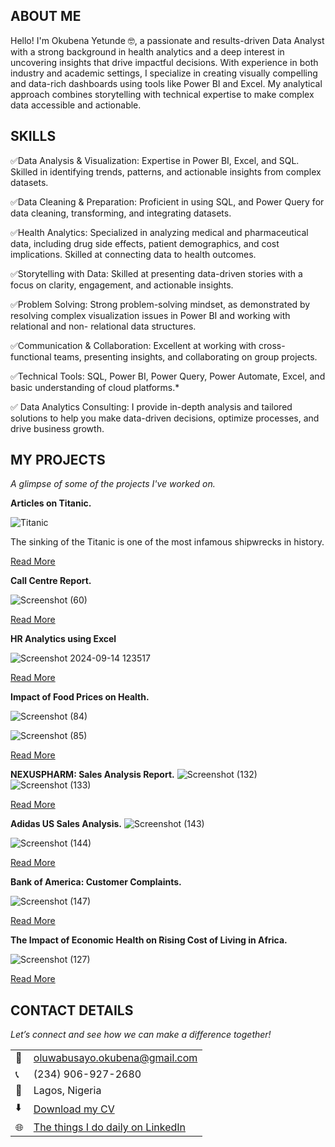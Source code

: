 <!--Section 1: Introduce your self-->
## ABOUT ME

Hello! I'm Okubena Yetunde 🤓, a passionate and results-driven Data Analyst with a strong background in health analytics and a deep interest in uncovering insights that drive impactful decisions. With experience in both industry and academic settings, I specialize in creating visually compelling and data-rich dashboards using tools like Power BI and Excel. My analytical approach combines storytelling with technical expertise to make complex data accessible and actionable.

<!--Mention your top/relevant skills here - core and soft skills-->
## SKILLS

✅Data Analysis & Visualization: Expertise in Power BI, Excel, and SQL. Skilled in identifying trends, patterns, and actionable insights from complex datasets.

✅Data Cleaning & Preparation: Proficient in using SQL, and Power Query for data cleaning, transforming, and integrating datasets.

✅Health Analytics: Specialized in analyzing medical and pharmaceutical data, including drug side effects, patient demographics, and cost implications. Skilled at connecting data to health outcomes.

✅Storytelling with Data: Skilled at presenting data-driven stories with a focus on clarity, engagement, and actionable insights.

✅Problem Solving: Strong problem-solving mindset, as demonstrated by resolving complex visualization issues in Power BI and working with relational and non- 
   relational data structures.

✅Communication & Collaboration: Excellent at working with cross-functional teams, presenting insights, and collaborating on group projects.

✅Technical Tools: SQL, Power BI, Power Query, Power Automate, Excel, and basic understanding of cloud platforms.*

✅ Data Analytics Consulting: I provide in-depth analysis and tailored solutions to help you make data-driven decisions, optimize processes, and drive business growth.

<!--Section 2: List 3-4 key projects-->
## MY PROJECTS
*A glimpse of some of the projects I've worked on.*

**Articles on Titanic.**

![Titanic](https://github.com/user-attachments/assets/d0256049-99d5-49a1-9c91-c339835ba0c1)

The sinking of the Titanic is one of the most infamous shipwrecks in history.

[Read More](https://www.linkedin.com/pulse/titanic-passenger-simple-analysis-okubena-yetunde-mux8f)

**Call Centre Report.**

![Screenshot (60)](https://github.com/user-attachments/assets/5b20dc64-80ba-4ff5-8272-a54c8fe68c08)

[Read More](https://github.com/Yettybenny/CALL-CENTRE-REPORT)

**HR Analytics using Excel**

![Screenshot 2024-09-14 123517](https://github.com/user-attachments/assets/4d7a606c-ab42-4eb6-b97b-d0736092628a)

[Read More](https://github.com/Yettybenny/HR-ANALYTICS-REPORT)

**Impact of Food Prices on Health.**

![Screenshot (84)](https://github.com/user-attachments/assets/552c0f7b-dbe1-4d4b-b1d9-4c89c18095b5)

![Screenshot (85)](https://github.com/user-attachments/assets/b61d4885-e407-4f5c-9f2b-1d2f1b94d83f)

[Read More](https://github.com/Yettybenny/IMPACT-OF-FOOD-PRICES-ON-HEALTH)

**NEXUSPHARM: Sales Analysis Report.**
![Screenshot (132)](https://github.com/user-attachments/assets/12a16dbf-b36b-4622-a8e5-3994f6be3eae)
![Screenshot (133)](https://github.com/user-attachments/assets/9bc91324-ae16-4e44-a49a-291c75e16235)

[Read More](https://github.com/Yettybenny/NEXUSPHARM)

**Adidas US Sales Analysis.**
![Screenshot (143)](https://github.com/user-attachments/assets/0a75473a-dd56-4a14-8f77-ad8faa65863b)

![Screenshot (144)](https://github.com/user-attachments/assets/48ee1a85-1fdb-45d8-a670-3587c249ab33)

[Read More](https://github.com/Yettybenny/ADIDAS-US-SALES-ANALYSIS)

**Bank of America: Customer Complaints.**

![Screenshot (147)](https://github.com/user-attachments/assets/51f15d4c-f467-4ff2-998b-44d21a0626a0)

[Read More](https://github.com/Yettybenny/BANK-OF-AMERICA-CUSTOMER-COMPLAINTS-)

**The Impact of Economic Health on Rising Cost of Living in Africa.**

![Screenshot (127)](https://github.com/user-attachments/assets/02241727-9975-4988-88a1-3d69641dd460)

[Read More](https://github.com/Yettybenny/IMPACT-OF-RISING-COSTS-OF-LIVING-ON-ECONOMIC-HEALTH-IN-AFRICA)

## CONTACT DETAILS

*Let’s connect and see how we can make a difference together!*
<table>
  <tbody>
    <tr>
      <td>📧</td>
      <td><a href="mailto:oluwabusayo.okubena@gmail.com">oluwabusayo.okubena@gmail.com</a></td>
    </tr>
    <tr>
      <td>📞</td>
      <td>(234) 906-927-2680</td>
    </tr>
    <tr>
      <td>📍</td>
      <td>Lagos, Nigeria</td>
    </tr>
    <tr>
      <td>⬇️</td>
      <td><a href="https://raw.githubusercontent.com/yettybenny/PORTFOLIO/main/OKUBENA-YETUNDE CV.pdf"  download>Download my CV</a></td>
    </tr>
    <tr>
      <td>🌐</td>
      <td><a href="https://https://www.linkedin.com/in/okubena-yetunde">The things I do daily on LinkedIn</a></td>
    </tr>
  </tbody>
</table>

   
